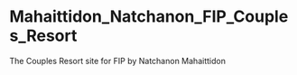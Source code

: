 # Mahaittidon_Natchanon_FIP_Couples_Resort
The Couples Resort site for FIP by Natchanon Mahaittidon
